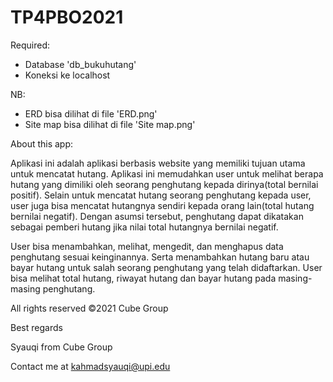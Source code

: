 # TP4PBO2021
Required:
- Database 'db_bukuhutang'
- Koneksi ke localhost

NB:
- ERD bisa dilihat di file 'ERD.png'
- Site map bisa dilihat di file 'Site map.png'

About this app:

  Aplikasi ini adalah aplikasi berbasis website yang memiliki tujuan utama untuk mencatat hutang. Aplikasi ini memudahkan user untuk melihat berapa hutang yang dimiliki oleh seorang penghutang kepada dirinya(total bernilai positif). Selain untuk mencatat hutang seorang penghutang kepada user, user juga bisa mencatat hutangnya sendiri kepada orang lain(total hutang bernilai negatif). Dengan asumsi tersebut, penghutang dapat dikatakan sebagai pemberi hutang jika nilai total hutangnya bernilai negatif.

  User bisa menambahkan, melihat, mengedit, dan menghapus data penghutang sesuai keinginannya. Serta menambahkan hutang baru atau bayar hutang untuk salah seorang penghutang yang telah didaftarkan. User bisa melihat total hutang, riwayat hutang dan bayar hutang pada masing-masing penghutang.


All rights reserved ©2021 Cube Group

Best regards


Syauqi from Cube Group

Contact me at kahmadsyauqi@upi.edu
